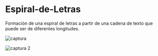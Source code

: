 # Espiral-de-Letras
Formación de una espiral de letras a partir de una cadena de texto que puede ser de diferentes longitudes.


![captura](https://user-images.githubusercontent.com/24448781/38471709-9cbc3ac6-3b3a-11e8-937a-bc4faeaca48e.PNG)


![captura 2](https://user-images.githubusercontent.com/24448781/38471710-9ce26052-3b3a-11e8-833b-ac7c0ffd61cc.PNG)

